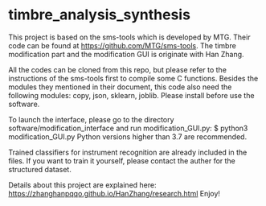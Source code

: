 # timbre_analysis_synthesis

This project is based on the sms-tools which is developed by MTG. Their code can be found at https://github.com/MTG/sms-tools. The timbre modification part and the modification GUI is originate with Han Zhang. 

All the codes can be cloned from this repo, but please refer to the instructions of the sms-tools first to compile some C functions. Besides the modules they mentioned in their document, this code also need the following modules: copy, json, sklearn, joblib. Please install before use the software.

To launch the interface, please go to the directory software/modification_interface and run modification_GUI.py: 
$	python3 modification_GUI.py
Python versions higher than 3.7 are recommended.

Trained classifiers for instrument recognition are already included in the files. If you want to train it yourself, please contact the auther for the structured dataset.

Details about this project are explained here: https://zhanghanpqqo.github.io/HanZhang/research.html
Enjoy!
